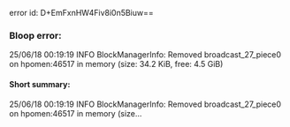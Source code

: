 error id: D+EmFxnHW4Fiv8i0n5Biuw==
### Bloop error:

25/06/18 00:19:19 INFO BlockManagerInfo: Removed broadcast_27_piece0 on hpomen:46517 in memory (size: 34.2 KiB, free: 4.5 GiB)
#### Short summary: 

25/06/18 00:19:19 INFO BlockManagerInfo: Removed broadcast_27_piece0 on hpomen:46517 in memory (size...